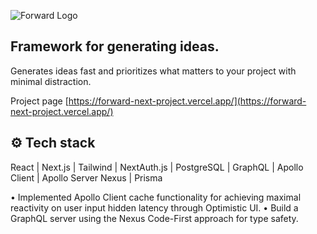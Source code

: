 ![Forward Logo](https://i.postimg.cc/C5BgxyHG/Untitled.png)



## Framework for generating ideas.

Generates ideas fast and prioritizes what matters to your project with minimal distraction.

Project page [https://forward-next-project.vercel.app/](https://forward-next-project.vercel.app/)

## ⚙️ Tech stack

React | Next.js | Tailwind | NextAuth.js | PostgreSQL | GraphQL | Apollo Client | Apollo Server Nexus | Prisma       

•	Implemented Apollo Client cache functionality for achieving maximal reactivity on user input hidden latency through Optimistic UI.
•	Build a GraphQL server using the Nexus Code-First approach for type safety.





